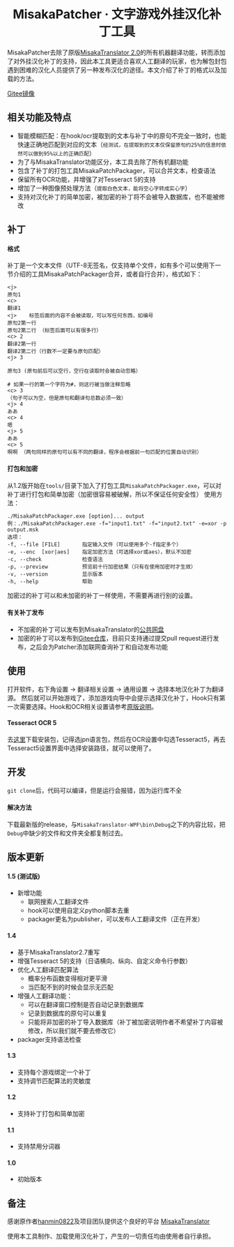 <h1 align="center">
  MisakaPatcher · 文字游戏外挂汉化补丁工具
  <br>
</h1>


MisakaPatcher去除了原版[MisakaTranslator 2.0](/README_ORIGINAL.md)的所有机器翻译功能，转而添加了对外挂汉化补丁的支持，因此本工具更适合喜欢人工翻译的玩家，也为解包封包遇到困难的汉化人员提供了另一种发布汉化的途径。本文介绍了补丁的格式以及加载的方法。

[Gitee镜像](https://gitee.com/jsc723/MisakaPatcher)

## 相关功能及特点
* 智能模糊匹配：在hook/ocr提取到的文本与补丁中的原句不完全一致时，也能快速正确地匹配到对应的文本（`经测试，在提取到的文本仅保留原句约25%的信息时依然可以做到95%以上的正确匹配`）
* 为了与MisakaTranslator功能区分，本工具去除了所有机翻功能
* 包含了补丁的打包工具MisakaPatchPackager，可以合并文本，检查语法
* 保留所有OCR功能，并增强了对Tesseract 5的支持
* 增加了一种图像预处理方法（`提取白色文本，能将空心字转成实心字`）
* 支持对汉化补丁的简单加密，被加密的补丁将不会被导入数据库，也不能被修改

## 补丁
#### 格式
补丁是一个文本文件（UTF-8无签名，仅支持单个文件，如有多个可以使用下一节介绍的工具MisakaPatchPackager合并，或者自行合并），格式如下：
```
<j>
原句1
<c>
翻译1
<j>    标签后面的内容不会被读取，可以写任何东西，如编号
原句2第一行
原句2第二行 （标签后面可以有很多行）
<c> 2
翻译2第一行
翻译2第二行（行数不一定要与原句匹配）
<j> 3

原句3 (原句前后可以空行，空行在读取时会被自动忽略）

# 如果一行的第一个字符为#，则这行被当做注释忽略
<c> 3 
（句子可以为空，但是原句和翻译句总数必须一致）
<j> 4
ああ
<c> 4
嗯
<j> 5
ああ
<c> 5
啊啊 （两句同样的原句可以有不同的翻译，程序会根据前一句匹配的位置自动识别）
```

#### 打包和加密
从1.2版开始在`tools/`目录下加入了打包工具`MisakaPatchPackager.exe`，可以对补丁进行打包和简单加密（加密很容易被破解，所以不保证任何安全性）
使用方法：
```
./MisakaPatchPackager.exe [option]... output
例：./MisakaPatchPackager.exe -f="input1.txt" -f="input2.txt" -e=xor -p output.msk
选项：
-f, --file [FILE]       指定输入文件（可以使用多个-f指定多个）
-e, --enc  [xor|aes]    指定加密方法（可选择xor或aes），默认不加密
-c, --check             检查语法
-p, --preview           预览前十行加密结果（只有在使用加密时才生效）
-v, --version           显示版本
-h, --help              帮助
```
加密过的补丁可以和未加密的补丁一样使用，不需要再进行别的设置。

#### 有关补丁发布
- 不加密的补丁可以发布到MisakaTranslator的[公共网盘](http://mskt.ys168.com/)
- 加密的补丁可以发布到[Gitee仓库](https://gitee.com/jsc723/misaka-patches-headers)，目前只支持通过提交pull request进行发布，之后会为Patcher添加联网查询补丁和自动发布功能

## 使用
打开软件，右下角设置 -> 翻译相关设置 -> 通用设置 -> 选择本地汉化补丁为翻译源。
然后就可以开始游戏了，添加游戏向导中会提示选择汉化补丁，Hook只有第一次需要选择。Hook和OCR相关设置请参考[原版说明](/README_ORIGINAL.md)。

#### Tesseract OCR 5

去[这里](https://github.com/UB-Mannheim/tesseract/wiki)下载安装包，记得选jpn语言包，然后在OCR设置中勾选Tesseract5，再去Tesseract5设置界面中选择安装路径，就可以使用了。

## 开发
`git clone`后，代码可以编译，但是运行会报错，因为运行库不全
#### 解决方法
下载最新版的release，与`MisakaTranslator-WPF\bin\Debug`之下的内容比较，把`Debug`中缺少的文件和文件夹全都复制过去。

## 版本更新
#### 1.5 (测试版)
- 新增功能
  - 联网搜索人工翻译文件
  - hook可以使用自定义python脚本去重
  - packager更名为publisher，可以发布人工翻译文件（正在开发）

#### 1.4
- 基于MisakaTranslator2.7重写
- 增强Tesseract 5的支持（日语横向、纵向、自定义命令行参数）
- 优化人工翻译匹配算法
  - 概率分布函数变得相对更平滑
  - 当匹配不到的时候会显示无匹配
- 增强人工翻译功能：
  - 可以在翻译窗口控制是否自动记录到数据库
  - 记录到数据库的原句可以重复
  - 只能将非加密的补丁导入数据库（补丁被加密说明作者不希望补丁内容被修改，所以我们就不要去修改它）
- packager支持语法检查

#### 1.3
- 支持每个游戏绑定一个补丁
- 支持调节匹配算法的灵敏度

#### 1.2 
- 支持补丁打包和简单加密

#### 1.1
- 支持禁用分词器

#### 1.0
- 初始版本

## 备注

感谢原作者[hanmin0822](https://github.com/hanmin0822/MisakaTranslator)及项目团队提供这个良好的平台
[MisakaTranslator](https://github.com/hanmin0822/MisakaTranslator)

使用本工具制作、加载使用汉化补丁，产生的一切责任均由使用者自行承担。



